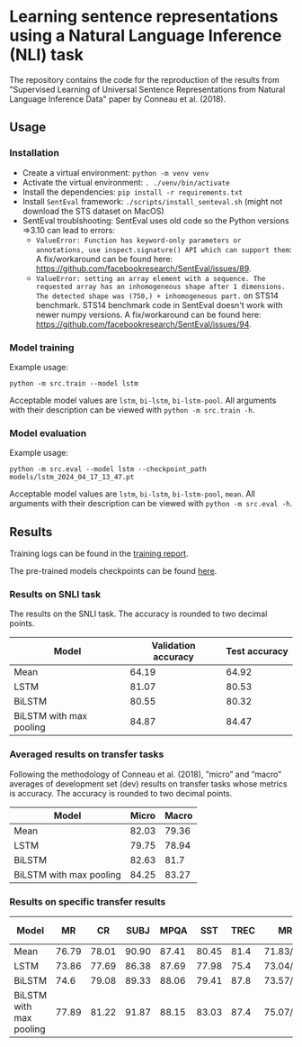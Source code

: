 # Learning sentence representations using a Natural Language Inference (NLI) task

The repository contains the code for the reproduction of the results from "Supervised Learning of Universal Sentence Representations from Natural Language Inference Data" paper by Conneau et al. (2018).

## Usage

### Installation
- Create a virtual environment: `python -m venv venv`
- Activate the virtual environment: `. ./venv/bin/activate`
- Install the dependencies: `pip install -r requirements.txt`
- Install `SentEval` framework: `./scripts/install_senteval.sh` (might not download the STS dataset on MacOS)
- SentEval troublshooting: SentEval uses old code so the Python versions =>3.10 can lead to errors:
    - `ValueError: Function has keyword-only parameters or annotations, use inspect.signature() API which can support them`: A fix/workaround can be found here: https://github.com/facebookresearch/SentEval/issues/89.
    - `ValueError: setting an array element with a sequence. The requested array has an inhomogeneous shape after 1 dimensions. The detected shape was (750,) + inhomogeneous part.` on STS14 benchmark. STS14 benchmark code in SentEval doesn't work with newer numpy versions. A fix/workaround can be found here: https://github.com/facebookresearch/SentEval/issues/94.

### Model training
Example usage:
```
python -m src.train --model lstm
```
Acceptable model values are `lstm`, `bi-lstm`, `bi-lstm-pool`.
All arguments with their description can be viewed with `python -m src.train -h`.

### Model evaluation
Example usage:
```
python -m src.eval --model lstm --checkpoint_path models/lstm_2024_04_17_13_47.pt
```
Acceptable model values are `lstm`, `bi-lstm`, `bi-lstm-pool`, `mean`.
All arguments with their description can be viewed with `python -m src.eval -h`.

## Results

Training logs can be found in the [training report](https://api.wandb.ai/links/mbelitsky/rhgok4k3).

The pre-trained models checkpoints can be found [here](https://drive.google.com/drive/folders/18yYWQJ3VB4N7PvhdZDPIs4sUC-TOHe_W?usp=sharing).

### Results on SNLI task

The results on the SNLI task. The accuracy is rounded to two decimal points.

| Model                   | Validation accuracy | Test accuracy |
|-------------------------|---------------------|---------------|
| Mean                    |         64.19       |      64.92    |
| LSTM                    |         81.07	    |      80.53    |
| BiLSTM                  |         80.55	    |      80.32    |
| BiLSTM with max pooling |         84.87       |      84.47    |

### Averaged results on transfer tasks

Following the methodology of Conneau et al. (2018), ”micro” and ”macro” averages of development set (dev) results on transfer tasks whose metrics is accuracy. The accuracy is rounded to two decimal points.

| Model                   | Micro | Macro |
|-------------------------|-------|-------|
| Mean                    | 82.03 | 79.36 |
| LSTM                    | 79.75 | 78.94 |
| BiLSTM                  | 82.63 | 81.7  |
| BiLSTM with max pooling | 84.25 | 83.27 |


### Results on specific transfer results
| Model                   | MR    | CR    | SUBJ  | MPQA  | SST   | TREC | MRPC        | SICK-R | SICK-E | STS14     |
|-------------------------|-------|-------|-------|-------|-------|------|-------------|--------|--------|-----------|
| Mean                    | 76.79 | 78.01 | 90.90 | 87.41 | 80.45 | 81.4 | 71.83/80.65 | 0.7740 | 77.13  | 0.54/0.56 |
| LSTM                    | 73.86 | 77.69 | 86.38 | 87.69 | 77.98 | 75.4 | 73.04/81.39 | 0.8627 | 84.33  | 0.14/0.32 |
| BiLSTM                  | 74.6  | 79.08 | 89.33 | 88.06 | 79.41 | 87.8 | 73.57/82.12 | 0.8719 | 84.96  | 0.30/0.30 |
| BiLSTM with max pooling | 77.89 | 81.22 | 91.87 | 88.15 | 83.03 | 87.4 | 75.07/83.28 | 0.8824 | 85.06  | 0.69/0.67 |
